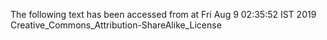 The following text has been accessed from at Fri Aug 9 02:35:52 IST 2019
Creative_Commons_Attribution-ShareAlike_License
